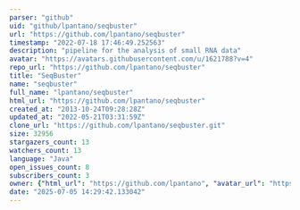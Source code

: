 ```yaml
---
parser: "github"
uid: "github/lpantano/seqbuster"
url: "https://github.com/lpantano/seqbuster"
timestamp: "2022-07-18 17:46:49.252563"
description: "pipeline for the analysis of small RNA data"
avatar: "https://avatars.githubusercontent.com/u/1621788?v=4"
repo_url: "https://github.com/lpantano/seqbuster"
title: "SeqBuster"
name: "seqbuster"
full_name: "lpantano/seqbuster"
html_url: "https://github.com/lpantano/seqbuster"
created_at: "2013-10-24T09:28:28Z"
updated_at: "2022-05-21T03:31:59Z"
clone_url: "https://github.com/lpantano/seqbuster.git"
size: 32956
stargazers_count: 13
watchers_count: 13
language: "Java"
open_issues_count: 8
subscribers_count: 3
owner: {"html_url": "https://github.com/lpantano", "avatar_url": "https://avatars.githubusercontent.com/u/1621788?v=4", "login": "lpantano", "type": "User"}
date: "2025-07-05 14:29:42.133042"
---
```

